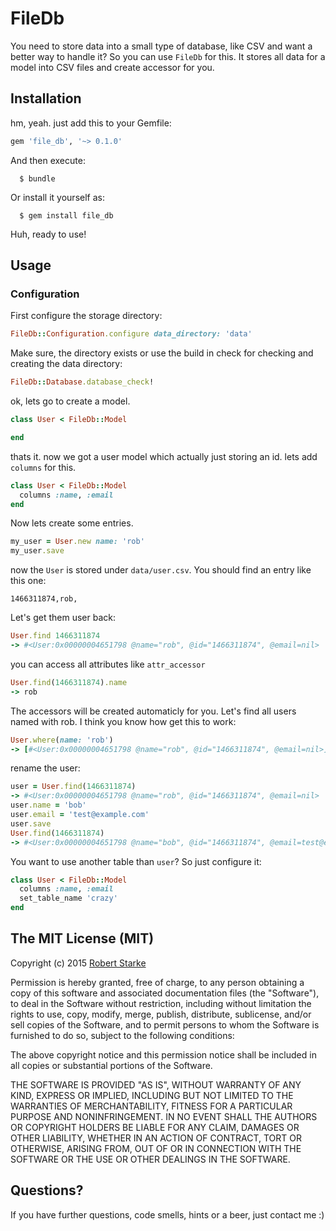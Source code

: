 # FileDb

You need to store data into a small type of database, like CSV and want a better way to handle it? So you can use `FileDb` for this. It stores all data for a model into CSV files and create accessor for you.

## Installation

hm, yeah. just add this to your Gemfile:

```ruby
gem 'file_db', '~> 0.1.0'
```

And then execute:
```
  $ bundle
```
Or install it yourself as:
```
  $ gem install file_db
```

Huh, ready to use!

## Usage

### Configuration

First configure the storage directory:

```ruby
FileDb::Configuration.configure data_directory: 'data'
```

Make sure, the directory exists or use the build in check for checking and creating the data directory:
```ruby
FileDb::Database.database_check!
```

ok, lets go to create a model.

```ruby
class User < FileDb::Model

end
```

thats it. now we got a user model which actually just storing an id. lets add `columns` for this.

```ruby
class User < FileDb::Model
  columns :name, :email
end
```

Now lets create some entries.

```ruby
my_user = User.new name: 'rob'
my_user.save
```
now the `User` is stored under `data/user.csv`. You should find an entry like this one:

```
1466311874,rob,
```

Let's get them user back:
```ruby
User.find 1466311874
-> #<User:0x00000004651798 @name="rob", @id="1466311874", @email=nil>
```

you can access all attributes like `attr_accessor`

```ruby
User.find(1466311874).name
-> rob
```

The accessors will be created automaticly for you.
Let's find all users named with rob. I think you know how get this to work:

```ruby
User.where(name: 'rob')
-> [#<User:0x00000004651798 @name="rob", @id="1466311874", @email=nil>]
```

rename the user:

```ruby
user = User.find(1466311874)
-> #<User:0x00000004651798 @name="rob", @id="1466311874", @email=nil>
user.name = 'bob'
user.email = 'test@example.com'
user.save
User.find(1466311874)
-> #<User:0x00000004651798 @name="bob", @id="1466311874", @email=test@example.com>
```

You want to use another table than `user`? So just configure it:

```ruby
class User < FileDb::Model
  columns :name, :email
  set_table_name 'crazy'
end
```

## The MIT License (MIT)

Copyright (c) 2015  [Robert Starke](robertst81+github@gmail.com)

Permission is hereby granted, free of charge, to any person obtaining a copy
of this software and associated documentation files (the "Software"), to deal
in the Software without restriction, including without limitation the rights
to use, copy, modify, merge, publish, distribute, sublicense, and/or sell
copies of the Software, and to permit persons to whom the Software is
furnished to do so, subject to the following conditions:

The above copyright notice and this permission notice shall be included in
all copies or substantial portions of the Software.

THE SOFTWARE IS PROVIDED "AS IS", WITHOUT WARRANTY OF ANY KIND, EXPRESS OR
IMPLIED, INCLUDING BUT NOT LIMITED TO THE WARRANTIES OF MERCHANTABILITY,
FITNESS FOR A PARTICULAR PURPOSE AND NONINFRINGEMENT. IN NO EVENT SHALL THE
AUTHORS OR COPYRIGHT HOLDERS BE LIABLE FOR ANY CLAIM, DAMAGES OR OTHER
LIABILITY, WHETHER IN AN ACTION OF CONTRACT, TORT OR OTHERWISE, ARISING FROM,
OUT OF OR IN CONNECTION WITH THE SOFTWARE OR THE USE OR OTHER DEALINGS IN
THE SOFTWARE.

## Questions?

If you have further questions, code smells, hints or a beer, just contact me :)










